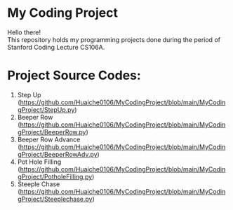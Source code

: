 # My Coding Project
Hello there!\
This repository holds my programming projects done during the period of Stanford Coding Lecture CS106A.

# Project Source Codes:
1. Step Up
   (https://github.com/Huaiche0106/MyCodingProject/blob/main/MyCodingProject/StepUp.py)
2. Beeper Row
   (https://github.com/Huaiche0106/MyCodingProject/blob/main/MyCodingProject/BeeperRow.py)
3. Beeper Row Advance
   (https://github.com/Huaiche0106/MyCodingProject/blob/main/MyCodingProject/BeeperRowAdv.py)
4. Pot Hole Filling
   (https://github.com/Huaiche0106/MyCodingProject/blob/main/MyCodingProject/PotholeFilling.py)
5. Steeple Chase
   (https://github.com/Huaiche0106/MyCodingProject/blob/main/MyCodingProject/Steeplechase.py)
